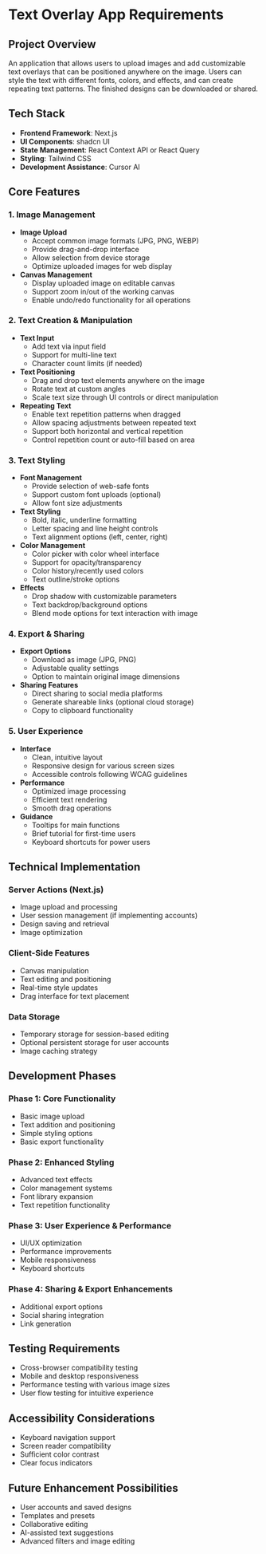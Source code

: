 # Text Overlay App Requirements

## Project Overview
An application that allows users to upload images and add customizable text overlays that can be positioned anywhere on the image. Users can style the text with different fonts, colors, and effects, and can create repeating text patterns. The finished designs can be downloaded or shared.

## Tech Stack
- **Frontend Framework**: Next.js
- **UI Components**: shadcn UI
- **State Management**: React Context API or React Query
- **Styling**: Tailwind CSS
- **Development Assistance**: Cursor AI

## Core Features

### 1. Image Management
- **Image Upload**
  - Accept common image formats (JPG, PNG, WEBP)
  - Provide drag-and-drop interface
  - Allow selection from device storage
  - Optimize uploaded images for web display
- **Canvas Management**
  - Display uploaded image on editable canvas
  - Support zoom in/out of the working canvas
  - Enable undo/redo functionality for all operations

### 2. Text Creation & Manipulation
- **Text Input**
  - Add text via input field
  - Support for multi-line text
  - Character count limits (if needed)
- **Text Positioning**
  - Drag and drop text elements anywhere on the image
  - Rotate text at custom angles
  - Scale text size through UI controls or direct manipulation
- **Repeating Text**
  - Enable text repetition patterns when dragged
  - Allow spacing adjustments between repeated text
  - Support both horizontal and vertical repetition
  - Control repetition count or auto-fill based on area

### 3. Text Styling
- **Font Management**
  - Provide selection of web-safe fonts
  - Support custom font uploads (optional)
  - Allow font size adjustments
- **Text Styling**
  - Bold, italic, underline formatting
  - Letter spacing and line height controls
  - Text alignment options (left, center, right)
- **Color Management**
  - Color picker with color wheel interface
  - Support for opacity/transparency
  - Color history/recently used colors
  - Text outline/stroke options
- **Effects**
  - Drop shadow with customizable parameters
  - Text backdrop/background options
  - Blend mode options for text interaction with image

### 4. Export & Sharing
- **Export Options**
  - Download as image (JPG, PNG)
  - Adjustable quality settings
  - Option to maintain original image dimensions
- **Sharing Features**
  - Direct sharing to social media platforms
  - Generate shareable links (optional cloud storage)
  - Copy to clipboard functionality

### 5. User Experience
- **Interface**
  - Clean, intuitive layout
  - Responsive design for various screen sizes
  - Accessible controls following WCAG guidelines
- **Performance**
  - Optimized image processing
  - Efficient text rendering
  - Smooth drag operations
- **Guidance**
  - Tooltips for main functions
  - Brief tutorial for first-time users
  - Keyboard shortcuts for power users

## Technical Implementation

### Server Actions (Next.js)
- Image upload and processing
- User session management (if implementing accounts)
- Design saving and retrieval
- Image optimization

### Client-Side Features
- Canvas manipulation
- Text editing and positioning
- Real-time style updates
- Drag interface for text placement

### Data Storage
- Temporary storage for session-based editing
- Optional persistent storage for user accounts
- Image caching strategy

## Development Phases

### Phase 1: Core Functionality
- Basic image upload
- Text addition and positioning
- Simple styling options
- Basic export functionality

### Phase 2: Enhanced Styling
- Advanced text effects
- Color management systems
- Font library expansion
- Text repetition functionality

### Phase 3: User Experience & Performance
- UI/UX optimization
- Performance improvements
- Mobile responsiveness
- Keyboard shortcuts

### Phase 4: Sharing & Export Enhancements
- Additional export options
- Social sharing integration
- Link generation

## Testing Requirements
- Cross-browser compatibility testing
- Mobile and desktop responsiveness
- Performance testing with various image sizes
- User flow testing for intuitive experience

## Accessibility Considerations
- Keyboard navigation support
- Screen reader compatibility
- Sufficient color contrast
- Clear focus indicators

## Future Enhancement Possibilities
- User accounts and saved designs
- Templates and presets
- Collaborative editing
- AI-assisted text suggestions
- Advanced filters and image editing
